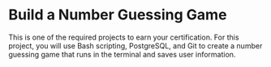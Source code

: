 # Build a Number Guessing Game

This is one of the required projects to earn your certification. For this project, you will use Bash scripting, PostgreSQL, and Git to create a number guessing game that runs in the terminal and saves user information.

